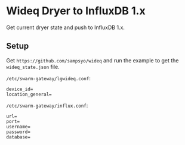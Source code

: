 Wideq Dryer to InfluxDB 1.x
===========================

Get current dryer state and push to InfluxDB 1.x.

Setup
-----

Get `https://github.com/sampsyo/wideq` and run the example to get the
`wideq_state.json` file.


`/etc/swarm-gateway/lgwideq.conf`:

```
device_id=
location_general=
```


`/etc/swarm-gateway/influx.conf`:

```
url=
port=
username=
password=
database=
```
